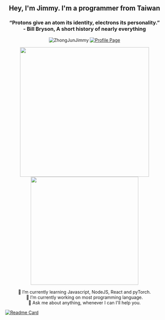 <h2 align="center">Hey, I'm Jimmy. I'm a programmer from Taiwan</h2>
<h3 align="center">“Protons give an atom its identity, electrons its personality.”<br/>- Bill Bryson, A short history of nearly everything</h3>
<p align="center">
  <img src="https://komarev.com/ghpvc/?username=ZhongJunJimmy" alt="ZhongJunJimmy" />
<a href="https://zhongjunjimmy.github.io/"><img src="https://img.shields.io/badge/Profile-Page-brightgreen.svg" alt="Profile Page" /></a>
</p>
<p align="center">
<img src="https://github-readme-stats.vercel.app/api?username=ZhongJunJimmy&count_private=true&show_icons=true&hide_border=true&text_color=FFFFFF&title_color=FE428E&icon_color=F8D847&bg_color=111344&cache_seconds=86400&local=zh-tw&show_owner=true" width="410"/>
<img src="https://github-readme-stats.vercel.app/api/top-langs/?username=ZhongJunJimmy&layout=compact&count_private=true&show_icons=true&hide_border=true&text_color=FFFFFF&title_color=FE428E&icon_color=F8D847&bg_color=111344&cache_seconds=86400&local=zh-tw&show_owner=true" width="342" />
</p>

<p align="center">
🌱 I’m currently learning Javascript, NodeJS, React and pyTorch.<br/>
🔭 I’m currently working on most programming language.<br/>
💬 Ask me about anything, whenever I can I'll help you.<br/>
</p>

[![Readme Card](https://github-readme-stats.vercel.app/api/pin/?username=ZhongJunJimmy&repo=covid-19_rapid_test_kit_tw_map&title_color=fff&icon_color=f9f9f9&text_color=9f9f9f&bg_color=111344)](https://github.com/ZhongJunJimmy/covid-19_rapid_test_kit_tw_map)

<!--
**ZhongJunJimmy/ZhongJunJimmy** is a ✨ _special_ ✨ repository because its `README.md` (this file) appears on your GitHub profile.


Here are some ideas to get you started:

- 🔭 I’m currently working on ...
- 🌱 I’m currently learning ...
- 👯 I’m looking to collaborate on ...
- 🤔 I’m looking for help with ...
- 💬 Ask me about ...
- 📫 How to reach me: ...
- 😄 Pronouns: ...
- ⚡ Fun fact: ...
-->
